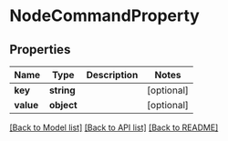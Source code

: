 # NodeCommandProperty

## Properties
Name | Type | Description | Notes
------------ | ------------- | ------------- | -------------
**key** | **string** |  | [optional] 
**value** | **object** |  | [optional] 

[[Back to Model list]](../../README.md#documentation-for-models) [[Back to API list]](../../README.md#documentation-for-api-endpoints) [[Back to README]](../../README.md)

